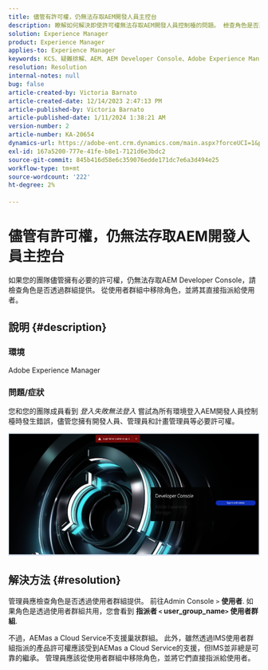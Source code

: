 ```yaml
---
title: 儘管有許可權，仍無法存取AEM開發人員主控台
description: 瞭解如何解決即使許可權無法存取AEM開發人員控制檯的問題。 檢查角色是否透過使用者群組提供。
solution: Experience Manager
product: Experience Manager
applies-to: Experience Manager
keywords: KCS、疑難排解、AEM、AEM Developer Console、Adobe Experience Manager、存取、許可權、使用者群組
resolution: Resolution
internal-notes: null
bug: false
article-created-by: Victoria Barnato
article-created-date: 12/14/2023 2:47:13 PM
article-published-by: Victoria Barnato
article-published-date: 1/11/2024 1:38:21 AM
version-number: 2
article-number: KA-20654
dynamics-url: https://adobe-ent.crm.dynamics.com/main.aspx?forceUCI=1&pagetype=entityrecord&etn=knowledgearticle&id=6c7e48a6-8f9a-ee11-be37-6045bd006b25
exl-id: 167a5200-777e-41fe-b8e1-7121d6e3bdc2
source-git-commit: 845b416d58e6c359076edde171dc7e6a3d494e25
workflow-type: tm+mt
source-wordcount: '222'
ht-degree: 2%

---
```


# 儘管有許可權，仍無法存取AEM開發人員主控台


如果您的團隊儘管擁有必要的許可權，仍無法存取AEM Developer Console，請檢查角色是否透過群組提供。 從使用者群組中移除角色，並將其直接指派給使用者。

## 說明 {#description}


### 環境

Adobe Experience Manager

### 問題/症狀

您和您的團隊成員看到 *登入失敗無法登入* 嘗試為所有環境登入AEM開發人員控制檯時發生錯誤，儘管您擁有開發人員、管理員和計畫管理員等必要許可權。



![](assets/___6d7e48a6-8f9a-ee11-be37-6045bd006b25___.png)


## 解決方法 {#resolution}


管理員應檢查角色是否透過使用者群組提供。 前往Admin Console `>`  <b>使用者</b>. 如果角色是透過使用者群組共用，您會看到 <b>指派者 `<` user_group_name`>`  使用者群組</b>.

不過，AEMas a Cloud Service不支援巢狀群組。 此外，雖然透過IMS使用者群組指派的產品許可權應該受到AEMas a Cloud Service的支援，但IMS並非總是可靠的繼承。 管理員應該從使用者群組中移除角色，並將它們直接指派給使用者。
